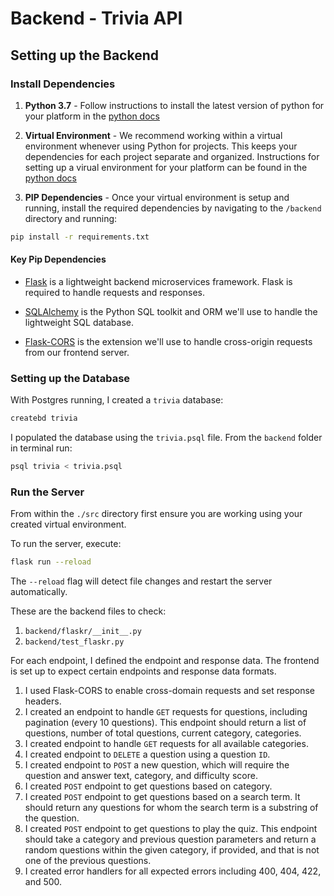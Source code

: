 # Backend - Trivia API

## Setting up the Backend

### Install Dependencies

1. **Python 3.7** - Follow instructions to install the latest version of python for your platform in the [python docs](https://docs.python.org/3/using/unix.html#getting-and-installing-the-latest-version-of-python)

2. **Virtual Environment** - We recommend working within a virtual environment whenever using Python for projects. This keeps your dependencies for each project separate and organized. Instructions for setting up a virual environment for your platform can be found in the [python docs](https://packaging.python.org/guides/installing-using-pip-and-virtual-environments/)

3. **PIP Dependencies** - Once your virtual environment is setup and running, install the required dependencies by navigating to the `/backend` directory and running:

```bash
pip install -r requirements.txt
```

#### Key Pip Dependencies

- [Flask](http://flask.pocoo.org/) is a lightweight backend microservices framework. Flask is required to handle requests and responses.

- [SQLAlchemy](https://www.sqlalchemy.org/) is the Python SQL toolkit and ORM we'll use to handle the lightweight SQL database. 

- [Flask-CORS](https://flask-cors.readthedocs.io/en/latest/#) is the extension we'll use to handle cross-origin requests from our frontend server.

### Setting up the Database

With Postgres running, I created a `trivia` database:

```bash
createbd trivia
```

I populated the database using the `trivia.psql` file. From the `backend` folder in terminal run:

```bash
psql trivia < trivia.psql
```

### Run the Server

From within the `./src` directory first ensure you are working using your created virtual environment.

To run the server, execute:

```bash
flask run --reload
```

The `--reload` flag will detect file changes and restart the server automatically.

These are the backend files to check:

1. `backend/flaskr/__init__.py`
2. `backend/test_flaskr.py`

For each endpoint, I defined the endpoint and response data. The frontend is set up to expect certain endpoints and response data formats. 
1. I used Flask-CORS to enable cross-domain requests and set response headers.
2. I created an endpoint to handle `GET` requests for questions, including pagination (every 10 questions). This endpoint should return a list of questions, number of total questions, current category, categories.
3. I created endpoint to handle `GET` requests for all available categories.
4. I created endpoint to `DELETE` a question using a question `ID`.
5. I created endpoint to `POST` a new question, which will require the question and answer text, category, and difficulty score.
6. I created `POST` endpoint to get questions based on category.
7. I created `POST` endpoint to get questions based on a search term. It should return any questions for whom the search term is a substring of the question.
8. I created `POST` endpoint to get questions to play the quiz. This endpoint should take a category and previous question parameters and return a random questions within the given category, if provided, and that is not one of the previous questions.
9. I created error handlers for all expected errors including 400, 404, 422, and 500.

